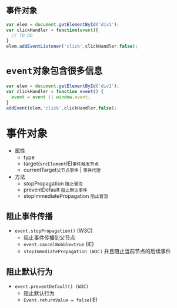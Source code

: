 ## 事件对象

```JavaScript
var elem = document.getElementById('div1');
var clickHandler = function(event){
  // TO DO
}
elem.addEventListener('click',clickHandler,false);
```

# `event对象包含很多信息`

```JavaScript
var elem = document.getElementById('div1');
var clickHandler = function event() {
  event = event || window.event;
}
addEvent(elem,'click',clickHandler,false);
```

# 事件对象

* 属性
  * type
  * target\(`srcElement`IE\)`事件触发节点`
  * currentTarget`父节点事件` \| `事件代理`
* 方法
  * stopPropagation `阻止冒泡`
  * preventDefault `阻止默认事件`
  * stopImmediatePropagation `阻止冒泡`

## 阻止事件传播

* `event.stopPropagation()` \(W3C\)
  * 阻止事件传播到父节点
  * `event.cancelBubble=true` \(IE\)
  * `stopImmediatePropagation (W3C)` 并且阻止当前节点的后续事件

## 阻止默认行为

* `event.preventDefault() (W3C)`
  * 阻止默认行为
  * `Event.returnValue = false`\(IE\)



